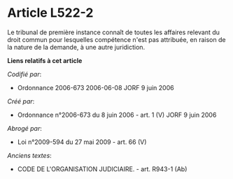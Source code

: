 # Article L522-2

Le tribunal de première instance connaît de toutes les affaires relevant du droit commun pour lesquelles compétence n'est pas
attribuée, en raison de la nature de la demande, à une autre juridiction.

**Liens relatifs à cet article**

_Codifié par_:

  - Ordonnance 2006-673 2006-06-08 JORF 9 juin 2006

_Créé par_:

  - Ordonnance n°2006-673 du 8 juin 2006 - art. 1 (V) JORF 9 juin 2006

_Abrogé par_:

  - Loi n°2009-594 du 27 mai 2009 - art. 66 (V)

_Anciens textes_:

  - CODE DE L'ORGANISATION JUDICIAIRE. - art. R943-1 (Ab)
